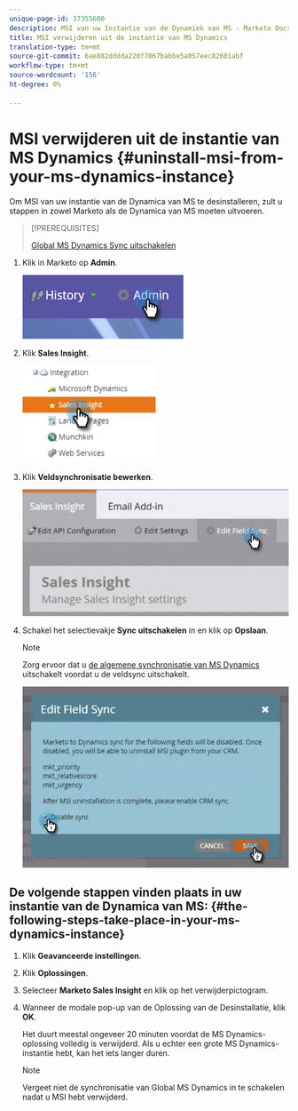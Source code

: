 ```yaml
---
unique-page-id: 37355600
description: MSI van uw Instantie van de Dynamiek van MS - Marketo Docs - de Documentatie van het Product
title: MSI verwijderen uit de instantie van MS Dynamics
translation-type: tm+mt
source-git-commit: 6ae882dddda220f7067babbe5a057eec82601abf
workflow-type: tm+mt
source-wordcount: '156'
ht-degree: 0%

---
```



# MSI verwijderen uit de instantie van MS Dynamics {#uninstall-msi-from-your-ms-dynamics-instance}

Om MSI van uw instantie van de Dynamica van MS te desinstalleren, zult u stappen in zowel Marketo als de Dynamica van MS moeten uitvoeren.

>[!PREREQUISITES]
>
>[Global MS Dynamics Sync uitschakelen](/help/marketo/product-docs/marketo-sales-insight/msi-for-microsoft-dynamics/uninstalling/disable-global-ms-dynamics-sync.md)

1. Klik in Marketo op **Admin**.

   ![](assets/one-1.png)

1. Klik **Sales Insight**.

   ![](assets/six.png)

1. Klik **Veldsynchronisatie bewerken**.

   ![](assets/seven.png)

1. Schakel het selectievakje **Sync uitschakelen** in en klik op **Opslaan**.

   >[!NOTE]
   >
   >Zorg ervoor dat u [de algemene synchronisatie van MS Dynamics](/help/marketo/product-docs/marketo-sales-insight/msi-for-microsoft-dynamics/uninstalling/disable-global-ms-dynamics-sync.md) uitschakelt voordat u de veldsync uitschakelt.

   ![](assets/eight.png)

## De volgende stappen vinden plaats in uw instantie van de Dynamica van MS: {#the-following-steps-take-place-in-your-ms-dynamics-instance}

1. Klik **Geavanceerde instellingen**.

1. Klik **Oplossingen**.

1. Selecteer **Marketo Sales Insight** en klik op het verwijderpictogram.

1. Wanneer de modale pop-up van de Oplossing van de Desinstallatie, klik **OK**.

   Het duurt meestal ongeveer 20 minuten voordat de MS Dynamics-oplossing volledig is verwijderd. Als u echter een grote MS Dynamics-instantie hebt, kan het iets langer duren.

   >[!NOTE]
   >
   >Vergeet niet de synchronisatie van Global MS Dynamics in te schakelen nadat u MSI hebt verwijderd.
